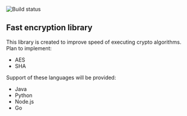![Build status](https://travis-ci.org/gigel773/fastEncryption.svg?branch=master)

## Fast encryption library

This library is created to improve speed of executing crypto algorithms.
Plan to implement:
 - AES
 - SHA

Support of these languages will be provided:
 - Java
 - Python
 - Node.js
 - Go
